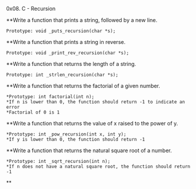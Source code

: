 0x08. C - Recursion  
  
  
**Write a function that prints a string, followed by a new line.  

	Prototype: void _puts_recursion(char *s);  
  
**Write a function that prints a string in reverse.  

	Prototype: void _print_rev_recursion(char *s);  
  
**Write a function that returns the length of a string.  

	Prototype: int _strlen_recursion(char *s);  
  
**Write a function that returns the factorial of a given number.  

	*Prototype: int factorial(int n);  
	*If n is lower than 0, the function should return -1 to indicate an error  
	*Factorial of 0 is 1  
  
**Write a function that returns the value of x raised to the power of y.  

	*Prototype: int _pow_recursion(int x, int y);  
	*If y is lower than 0, the function should return -1  
  
**Write a function that returns the natural square root of a number.  

	*Prototype: int _sqrt_recursion(int n);  
	*If n does not have a natural square root, the function should return -1  
  
**
